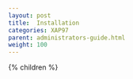 ```yaml
---
layout: post
title:  Installation
categories: XAP97
parent: administrators-guide.html
weight: 100
---
```


{% children %}
